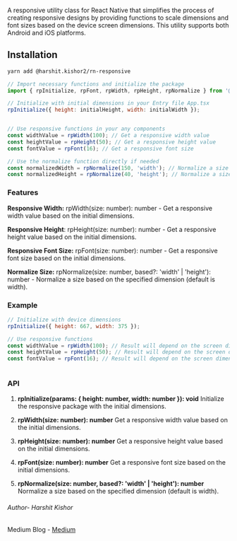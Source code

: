 
A responsive utility class for React Native that simplifies the process of creating responsive designs by providing functions to scale dimensions and font sizes based on the device screen dimensions. This utility supports both Android and iOS platforms.

## Installation

```bash
yarn add @harshit.kishor2/rn-responsive
```

```javascript
// Import necessary functions and initialize the package
import { rpInitialize, rpFont, rpWidth, rpHeight, rpNormalize } from '@harshit.kishor2/rn-responsive';

// Initialize with initial dimensions in your Entry file App.tsx
rpInitialize({ height: initialHeight, width: initialWidth });


// Use responsive functions in your any components
const widthValue = rpWidth(100); // Get a responsive width value
const heightValue = rpHeight(50); // Get a responsive height value
const fontValue = rpFont(16); // Get a responsive font size

// Use the normalize function directly if needed
const normalizedWidth = rpNormalize(150, 'width'); // Normalize a size based on width
const normalizedHeight = rpNormalize(40, 'height'); // Normalize a size based on height

```


### Features
**Responsive Width:** rpWidth(size: number): number - Get a responsive width value based on the initial dimensions.

**Responsive Height**: rpHeight(size: number): number - Get a responsive height value based on the initial dimensions.

**Responsive Font Size:** rpFont(size: number): number - Get a responsive font size based on the initial dimensions.

**Normalize Size:** rpNormalize(size: number, based?: 'width' | 'height'): number - Normalize a size based on the specified dimension (default is width).


### Example

```javascript
// Initialize with device dimensions
rpInitialize({ height: 667, width: 375 });

// Use responsive functions
const widthValue = rpWidth(100); // Result will depend on the screen dimensions
const heightValue = rpHeight(50); // Result will depend on the screen dimensions
const fontValue = rpFont(16); // Result will depend on the screen dimensions
 
```


### API

1. **rpInitialize(params: { height: number, width: number }): void**
Initialize the responsive package with the initial dimensions.

2. **rpWidth(size: number): number**
Get a responsive width value based on the initial dimensions.

3. **rpHeight(size: number): number**
Get a responsive height value based on the initial dimensions.

4. **rpFont(size: number): number**
Get a responsive font size based on the initial dimensions.

5. **rpNormalize(size: number, based?: 'width' | 'height'): number**
Normalize a size based on the specified dimension (default is width).


###### Author- Harshit Kishor
Medium Blog - [Medium][1]

[1]: https://medium.com/@harshitkishor2/creating-responsive-designs-in-react-native-with-harshit-kishor2-rn-responsive-63d71af92b91 "Medium Blog"